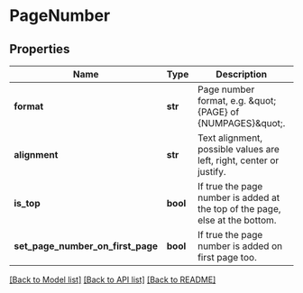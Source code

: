 # PageNumber

## Properties
Name | Type | Description | Notes
------------ | ------------- | ------------- | -------------
**format** | **str** | Page number format, e.g. \&quot;{PAGE} of {NUMPAGES}\&quot;. | [optional] 
**alignment** | **str** | Text alignment, possible values are left, right, center or justify. | [optional] 
**is_top** | **bool** | If true the page number is added at the top of the page, else at the bottom. | 
**set_page_number_on_first_page** | **bool** | If true the page number is added on first page too. | 

[[Back to Model list]](../README.md#documentation-for-models) [[Back to API list]](../README.md#documentation-for-api-endpoints) [[Back to README]](../README.md)


